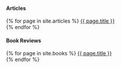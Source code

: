 #### Articles
{% for page in site.articles %}
  <a href="{{ page.url }}">{{ page.title }}</a>  
{% endfor %}

#### Book Reviews
{% for page in site.books %}
  <a href="{{ page.url }}">{{ page.title }}</a>  
{% endfor %}
